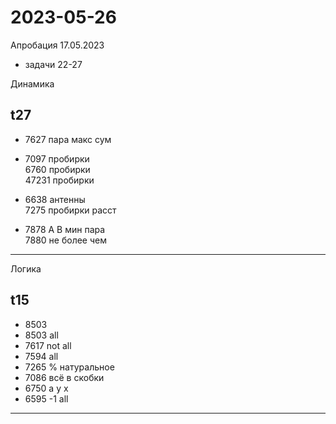 # 2023-05-26  

Апробация 17.05.2023  
- задачи 22-27  

Динамика  

## t27  

+ 7627 пара макс сум  

+ 7097 пробирки  
6760 пробирки  
47231 пробирки  
+ 6638 антенны  
7275 пробирки расст  

+ 7878 A B мин пара  
7880 не более чем  

---  

Логика  

## t15  

+ 8503  
+ 8503 all  
+ 7617 not all  
+ 7594 all  
+ 7265 % натуральное  
+ 7086 всё в скобки  
+ 6750 a y x  
+ 6595 -1 all  

---  

